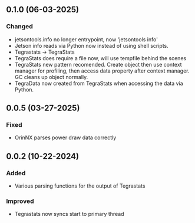 ## 0.1.0 (06-03-2025)

### Changed

- jetsontools.info no longer entrypoint, now 'jetsontools info'
- Jetson info reads via Python now instead of using shell scripts.
- Tegrastats -> TegraStats
- TegraStats does require a file now, will use tempfile behind the scenes
- TegraStats new pattern recomended. Create object then use context manager for profiling, then access
  data property after context manager. GC cleans up object normally.
- TegraData now created from TegraStats when accessing the data via Python.

## 0.0.5 (03-27-2025)

### Fixed

- OrinNX parses power draw data correctly

## 0.0.2 (10-22-2024)

### Added

- Various parsing functions for the output of Tegrastats

### Improved

- Tegrastats now syncs start to primary thread
